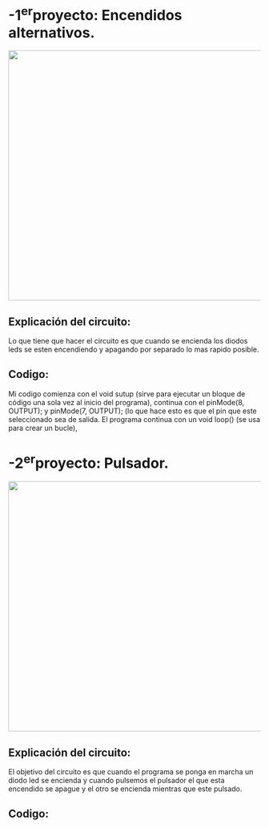 # -1<sup>er</sup>proyecto: Encendidos alternativos. 

<p align="center">
<img src= "Imágenes/arduino_led.png" width="600" height="500" />
</p>

## Explicación del circuito:

Lo que tiene que hacer el circuito es que cuando se encienda los diodos leds se esten encendiendo y apagando por separado lo mas rapido posible.

## Codigo:

Mi codigo comienza con el void sutup (sirve para ejecutar un bloque de código una sola vez al inicio del programa),
continua con el  pinMode(8, OUTPUT); y pinMode(7, OUTPUT); (lo que hace esto es que el pin que este seleccionado sea de salida.
El programa continua con un void loop() (se usa para crear un bucle), 

# -2<sup>er</sup>proyecto: Pulsador. 

<p align="center">
<img src= "Imágenes/PULSADOR.png" width="600" height="500" />
</p>

## Explicación del circuito:
El objetivo del circuito es que cuando el programa se ponga en marcha un diodo led se encienda y cuando pulsemos el pulsador el que esta encendido se apague y el otro se encienda mientras que este pulsado.


## Codigo:





